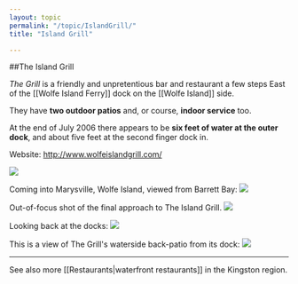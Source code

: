 ```yaml
---
layout: topic
permalink: "/topic/IslandGrill/"
title: "Island Grill"

---
```


##The Island Grill

<i>The Grill</i> is a friendly and unpretentious bar and restaurant a few steps East of the [[Wolfe Island Ferry]] dock on the [[Wolfe Island]] side.

They have **two outdoor patios** and, or course, **indoor service** too.

At the end of July 2006 there appears to be **six feet of water at the outer dock**, and about five feet at the second finger dock in.

Website: http://www.wolfeislandgrill.com/

<img src="http://k7waterfront.org/Images/Chart-BarrettBayIslandGrill.jpg">

<p class="clearboth">Coming into Marysville, Wolfe Island, viewed from Barrett Bay:
<img src="http://k7waterfront.org/Images/MarysvilleFromBarrettBayDetail.jpg">

<p class="clearboth">Out-of-focus shot of the final approach to The Island Grill.
<img src="http://k7waterfront.org/Images/IslandGrillApproach(fuzzy).jpg">

<p class="clearboth">Looking back at the docks:
<img src="http://k7waterfront.org/Images/IslandGrillDocks.jpg">


<p class="clearboth">This is a view of The Grill's waterside back-patio from its dock:
<img src="http://k7waterfront.org/Images/IslandGrillViewFromTheDock.jpg">

----

See also more [[Restaurants|waterfront restaurants]] in the Kingston region.

